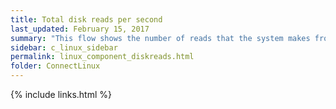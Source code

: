 ```yaml
---
title: Total disk reads per second
last_updated: February 15, 2017
summary: "This flow shows the number of reads that the system makes from the disks per second."
sidebar: c_linux_sidebar
permalink: linux_component_diskreads.html
folder: ConnectLinux
---
```



{% include links.html %}
